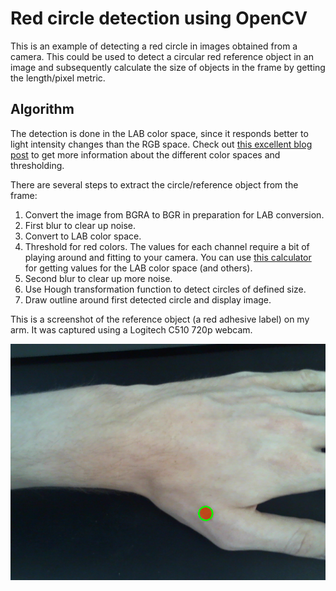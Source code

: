 # Red circle detection using OpenCV

This is an example of detecting a red circle in images obtained from a camera. This could be used to detect a circular red reference object in an image and subsequently calculate the size of objects in the frame by getting the length/pixel metric.

## Algorithm

The detection is done in the LAB color space, since it responds better to light intensity changes than the RGB space. Check out [this excellent blog post][1] to get more information about the different color spaces and thresholding.

There are several steps to extract the circle/reference object from the frame:

1. Convert the image from BGRA to BGR in preparation for LAB conversion.
2. First blur to clear up noise.
3. Convert to LAB color space.
4. Threshold for red colors. The values for each channel require a bit of playing around and fitting to your camera. You can use [this calculator][2] for getting values for the LAB color space (and others).
5. Second blur to clear up more noise.
6. Use Hough transformation function to detect circles of defined size.
7. Draw outline around first detected circle and display image.

This is a screenshot of the reference object (a red adhesive label) on my arm. It was captured using a Logitech C510 720p webcam.

![Screenshot of reference object on arm](./reference-object-example.png)

[1]: https://www.learnopencv.com/color-spaces-in-opencv-cpp-python/
[2]: http://colorizer.org/